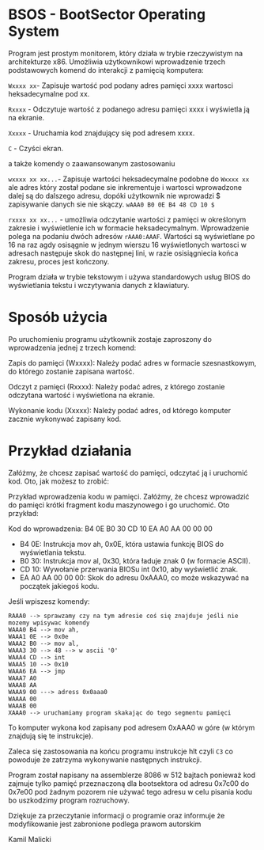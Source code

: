 # BSOS - BootSector Operating System
Program jest prostym monitorem, który działa w trybie rzeczywistym na architekturze x86. Umożliwia użytkownikowi wprowadzenie trzech podstawowych komend do interakcji z pamięcią komputera:

`Wxxxx xx`- Zapisuje wartość pod podany adres pamięci xxxx wartosci heksadecymalne pod xx.

`Rxxxx` - Odczytuje wartość z podanego adresu pamięci xxxx i wyświetla ją na ekranie.

`Xxxxx` - Uruchamia kod znajdujący się pod adresem xxxx.

`C`     - Czyści ekran.

a także komendy o zaawansowanym zastosowaniu

`wxxxx xx xx...`- Zapisuje wartości heksadecymalne podobne do `Wxxxx xx` ale adres który został podane sie inkrementuje i wartosci wprowadzone dalej są do dalszego adresu, dopóki użytkownik nie wprowadzi $ zapisywanie danych sie nie skączy. `wAAA0 B0 0E B4 48 CD 10 $`

`rxxxx xx xx...` - umożliwia odczytanie wartości z pamięci w określonym zakresie i wyświetlenie ich w formacie heksadecymalnym. Wprowadzenie polega na podaniu dwóch adresów `rAAA0:AAAF`. Wartości są wyświetlane po 16 na raz agdy osisągnie w jednym wierszu 16 wyświetlonych wartosci w adresach następuje skok do następnej lini, w razie osisiągniecia końca zakresu, proces jest kończony.

Program działa w trybie tekstowym i używa standardowych usług BIOS do wyświetlania tekstu i wczytywania danych z klawiatury.

# Sposób użycia
Po uruchomieniu programu użytkownik zostaje zaproszony do wprowadzenia jednej z trzech komend:

Zapis do pamięci (Wxxxx): Należy podać adres w formacie szesnastkowym, do którego zostanie zapisana wartość.

Odczyt z pamięci (Rxxxx): Należy podać adres, z którego zostanie odczytana wartość i wyświetlona na ekranie.

Wykonanie kodu (Xxxxx): Należy podać adres, od którego komputer zacznie wykonywać zapisany kod.

# Przykład działania
Załóżmy, że chcesz zapisać wartość do pamięci, odczytać ją i uruchomić kod. Oto, jak możesz to zrobić:

Przykład wprowadzenia kodu w pamięci.
Załóżmy, że chcesz wprowadzić do pamięci krótki fragment kodu maszynowego i go uruchomić. Oto przykład:

Kod do wprowadzenia: B4 0E B0 30 CD 10 EA A0 AA 00 00 00

- B4 0E: Instrukcja mov ah, 0x0E, która ustawia funkcję BIOS do wyświetlania tekstu.
- B0 30: Instrukcja mov al, 0x30, która ładuje znak 0 (w formacie ASCII).
- CD 10: Wywołanie przerwania BIOSu int 0x10, aby wyświetlić znak.
- EA A0 AA 00 00 00: Skok do adresu 0xAAA0, co może wskazywać na początek jakiegoś kodu.

Jeśli wpiszesz komendy:
```
RAAA0 --> sprawzamy czy na tym adresie coś się znajduje jeśli nie mozemy wpisywac komendy 
WAAA0 B4 --> mov ah,
WAAA1 0E --> 0x0e
WAAA2 B0 --> mov al,
WAAA3 30 --> 48 --> w ascii '0'
WAAA4 CD --> int
WAAA5 10 --> 0x10
WAAA6 EA --> jmp
WAAA7 A0 
WAAA8 AA
WAAA9 00 ---> adress 0x0aaa0
WAAAA 00
WAAAB 00
XAAA0 --> uruchamiamy program skakając do tego segmentu pamięci
```
To komputer wykona kod zapisany pod adresem 0xAAA0 w góre (w którym znajdują się te instrukcje).

Zaleca się zastosowania na końcu programu instrukcje hlt czyli `C3` co powoduje że zatrzyma wykonywanie następnych instrukcji.

Program został napisany na assemblerze 8086 w 512 bajtach ponieważ kod zajmuje tylko pamięć przeznaczoną dla bootsektora od adresu 0x7c00 do 0x7e00 pod żadnym pozorem nie używać tego adresu w celu pisania kodu bo uszkodzimy program rozruchowy.

Dziękuje za przeczytanie informacji o programie oraz informuje że modyfikowanie jest zabronione podlega prawom autorskim

Kamil Malicki
